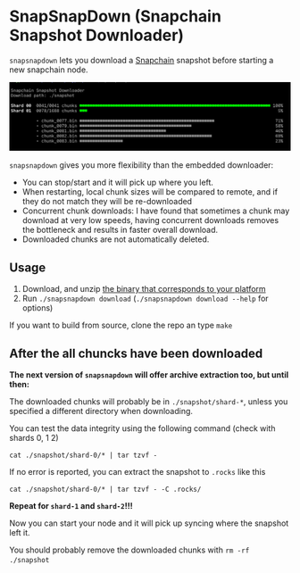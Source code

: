 # SnapSnapDown (Snapchain Snapshot Downloader)

`snapsnapdown` lets you download a [Snapchain](https://github.com/farcaster_xyz/snapchain) snapshot
before starting a new snapchain node.

![screenshot](screenshot.png)

`snapsnapdown` gives you more flexibility than the embedded downloader:

- You can stop/start and it will pick up where you left.
- When restarting, local chunk sizes will be compared to remote, and if they do not match they will be re-downloaded
- Concurrent chunk downloads: I have found that sometimes a chunk may download at very low speeds, having concurrent downloads removes the bottleneck and results in faster overall download.
- Downloaded chunks are not automatically deleted.

## Usage

1. Download, and unzip [the binary that corresponds to your platform](https://github.com/vrypan/snapsnapdown/releases)
2. Run `./snapsnapdown download` (`./snapsnapdown download --help` for options)


If you want to build from source, clone the repo an type `make`

## After the all chuncks have been downloaded

**The next version of `snapsnapdown` will offer archive extraction too, but until then:**

The downloaded chunks will probably be in `./snapshot/shard-*`, unless you specified a different directory when downloading.

You can test the data integrity using the following command (check with shards 0, 1 2)
```
cat ./snapshot/shard-0/* | tar tzvf -
```

If no error is reported, you can extract the snapshot to `.rocks` like this

```
cat ./snapshot/shard-0/* | tar tzvf - -C .rocks/
```
**Repeat for `shard-1` and `shard-2`!!!**

Now you can start your node and it will pick up syncing where the snapshot left it.

You should probably remove the downloaded chunks with `rm -rf ./snapshot`
